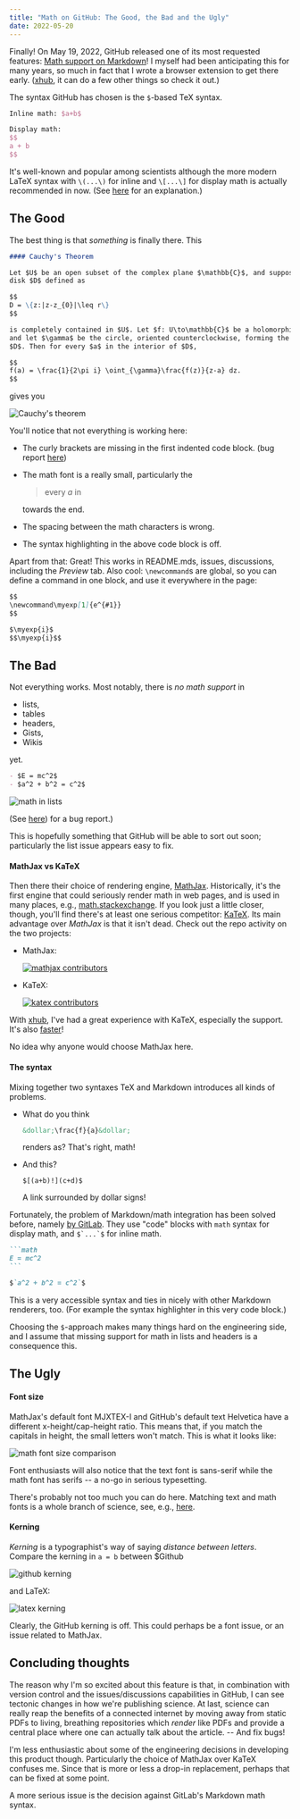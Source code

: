 ```yaml
---
title: "Math on GitHub: The Good, the Bad and the Ugly"
date: 2022-05-20
---
```


Finally! On May 19, 2022, GitHub released one of its most requested features:
[Math support on
Markdown](https://github.blog/2022-05-19-math-support-in-markdown/)! I myself
had been anticipating this for many years, so much in fact that I wrote a
browser extension to get there early. ([xhub](https://github.com/nschloe/xhub),
it can do a few other things so check it out.)

The syntax GitHub has chosen is the `$`-based TeX syntax.
```latex
Inline math: $a+b$

Display math:
$$
a + b
$$
```
It's well-known and popular among scientists although the more modern LaTeX
syntax with `\(...\)` for inline and `\[...\]` for display math is actually
recommended in now.
(See [here](https://tex.stackexchange.com/q/510/13262) for an explanation.)


## The Good

The best thing is that _something_ is finally there. This


```markdown
#### Cauchy's Theorem

Let $U$ be an open subset of the complex plane $\mathbb{C}$, and suppose the closed
disk $D$ defined as

$$
D = \{z:|z-z_{0}|\leq r\}
$$

is completely contained in $U$. Let $f: U\to\mathbb{C}$ be a holomorphic function,
and let $\gamma$ be the circle, oriented counterclockwise, forming the boundary of
$D$. Then for every $a$ in the interior of $D$,

$$
f(a) = \frac{1}{2\pi i} \oint_{\gamma}\frac{f(z)}{z-a} dz.
$$
```

gives you

![Cauchy's theorem](/images/math-cauchy.png)

You'll notice that not everything is working here:

  - The curly brackets are missing in the first indented code block. (bug
    report [here](https://github.com/github/feedback/discussions/16993))
  - The math font is a really small, particularly the

    > every _a_ in

    towards the end.

  - The spacing between the math characters is wrong.

  - The syntax highlighting in the above code block is off.

Apart from that: Great! This works in README.mds, issues, discussions,
including the _Preview_ tab. Also cool: `\newcommand`s are global, so you can
define a command in one block, and use it everywhere in the page:

```markdown
$$
\newcommand\myexp[1]{e^{#1}}
$$

$\myexp{i}$
$$\myexp{i}$$
```

## The Bad

Not everything works. Most notably, there is _no math support_ in

- lists,
- tables
- headers,
- Gists,
- Wikis

yet.

```markdown
- $E = mc^2$
- $a^2 + b^2 = c^2$
```

![math in lists](/images/math-in-lists.png)

(See [here](https://github.com/github/feedback/discussions/16992)) for a
bug report.)

This is hopefully something that GitHub will be able to sort out soon;
particularly the list issue appears easy to fix.

#### MathJax vs KaTeX

Then there their choice of rendering engine,
[MathJax](https://github.com/mathjax/MathJax/). Historically, it's the first
engine that could seriously render math in web pages, and is used in many
places, e.g., [math.stackexchange](https://math.stackexchange.com/).
If you look just a little closer, though, you'll find there's at least one
serious competitor: [KaTeX](https://github.com/KaTeX/KaTeX). Its main
advantage over _MathJax_ is that it isn't dead. Check out the repo activity on the two projects:

- MathJax:

  [![mathjax contributors](/images/mathjax-contributors.png)](https://github.com/mathjax/MathJax/graphs/contributors)

- KaTeX:

  [![katex contributors](/images/katex-contributors.png)](https://github.com/KaTeX/KaTeX/graphs/contributors)

With
[xhub](https://github.com/nschloe/xhub), I've had a great experience with
KaTeX, especially the support.
It's also [faster](https://www.intmath.com/cg5/katex-mathjax-comparison.php)!

No idea why anyone would choose MathJax here.

#### The syntax

Mixing together two syntaxes TeX and Markdown introduces all kinds of
problems.

- What do you think
  ```markdown
  &dollar;\frac{f}{a}&dollar;
  ```
  renders as? That's right, math!

- And this?
  ```
  $[(a+b)!](c+d)$
  ```
  A link surrounded by dollar signs!

Fortunately, the problem of Markdown/math integration has been solved before,
namely [by GitLab](https://docs.gitlab.com/ee/user/markdown.html#math).
They use "code" blocks with `math` syntax for display math, and ``$`...`$`` for
inline math.

````markdown
```math
E = mc^2
```

$`a^2 + b^2 = c^2`$
````

This is a very accessible syntax and ties in  nicely with other Markdown
renderers, too. (For example the syntax highlighter in this very code block.)

Choosing the `$`-approach makes many things hard on the engineering side,
and I assume that missing support for math in lists and headers is a
consequence this.


## The Ugly

#### Font size

MathJax's default font MJXTEX-I and GitHub's default text Helvetica have a
different x-height/cap-height ratio. This means that, if you match the capitals
in height, the small letters won't match. This is what it looks like:

![math font size comparison](/images/math-font-size.png)

Font enthusiasts will also notice that the text font is sans-serif while the
math font has serifs -- a no-go in serious typesetting.

There's probably not too much you can do here. Matching text and math fonts is
a whole branch of science, see, e.g.,
[here](https://tug.org/pracjourn/2006-1/hartke/hartke.pdf).


#### Kerning

_Kerning_ is a typographist's way of saying _distance between letters_. Compare
the kerning in `a = b` between $Github

![github kerning](/images/github-kerning.png)

and LaTeX:

![latex kerning](/images/latex-kerning.png)

Clearly, the GitHub kerning is off. This could perhaps be a  font issue, or an
issue related to MathJax.

## Concluding thoughts

The reason why I'm so excited about this feature is that, in combination with
version control and the issues/discussions capabilities in GitHub, I can see
tectonic changes in how we're publishing science. At last, science can really
reap the benefits of a connected internet by moving away from static PDFs to
living, breathing repositories which _render_ like PDFs and provide a central
place where one can actually talk about the article. -- And fix bugs!

I'm less enthusiastic about some of the engineering decisions in developing
this product though. Particularly the choice of MathJax over KaTeX confuses me.
Since that is more or less a drop-in replacement, perhaps that can be fixed at
some point.

A more serious issue is the decision against GitLab's Markdown math syntax.
